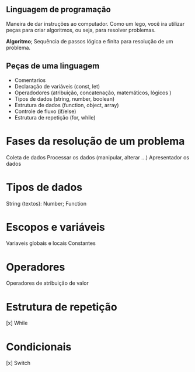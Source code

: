 ## Linguagem de programação

Maneira de dar instruções ao computador.
Como um lego, você ira utilizar peças para criar algoritmos, ou seja, para resolver problemas.

**Algoritmo**; Sequência de passos lógica e finita para resolução de um problema.

## Peças de uma linguagem

- Comentarios
- Declaração de variáveis (const, let)
- Operadodores (atribuição, concatenação, matemáticos, lógicos )
- Tipos de dados (string, number, boolean)
- Estrutura de dados (function, object, array)
- Controle de fluxo (if/else)
- Estrutura de repetição (for, while)

# Fases da resolução de um problema

Coleta de dados
Processar os dados (manipular, alterar ...)
Apresentador os dados

# Tipos de dados

String (textos):
Number;
Function

# Escopos e variáveis

Variaveis globais e locais
Constantes

# Operadores

Operadores de atribuição de valor

# Estrutura de repetição

[x] While

# Condicionais

[x] Switch